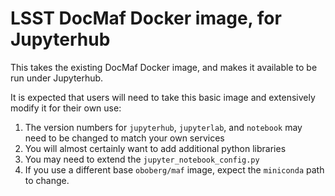 # LSST DocMaf Docker image, for Jupyterhub

This takes the existing DocMaf Docker image, and makes it available to be run under Jupyterhub.

It is expected that users will need to take this basic image and extensively modify it for their own use:

1. The version numbers for `jupyterhub`, `jupyterlab`, and `notebook` may need to be changed to match your own services
1. You will almost certainly want to add additional python libraries
1. You may need to extend the `jupyter_notebook_config.py`
1. If you use a different base `oboberg/maf` image, expect the `miniconda` path to change.

